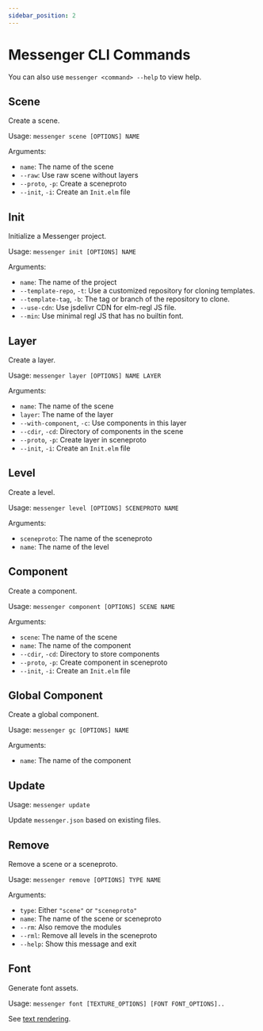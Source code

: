 ```yaml
---
sidebar_position: 2
---
```


# Messenger CLI Commands

You can also use `messenger <command> --help` to view help.

## Scene

Create a scene.

Usage: `messenger scene [OPTIONS] NAME`

Arguments:

- `name`: The name of the scene
- `--raw`: Use raw scene without layers
- `--proto`, `-p`: Create a sceneproto
- `--init`, `-i`: Create an `Init.elm` file

## Init

Initialize a Messenger project.

Usage: `messenger init [OPTIONS] NAME`

Arguments:

- `name`: The name of the project
- `--template-repo`, `-t`: Use a customized repository for cloning templates.
- `--template-tag`, `-b`: The tag or branch of the repository to clone.
- `--use-cdn`: Use jsdelivr CDN for elm-regl JS file.
- `--min`: Use minimal regl JS that has no builtin font.

## Layer

Create a layer.

Usage: `messenger layer [OPTIONS] NAME LAYER`

Arguments:

- `name`: The name of the scene
- `layer`: The name of the layer
- `--with-component`, `-c`: Use components in this layer
- `--cdir`, `-cd`: Directory of components in the scene
- `--proto`, `-p`: Create layer in sceneproto
- `--init`, `-i`: Create an `Init.elm` file

## Level

Create a level.

Usage: `messenger level [OPTIONS] SCENEPROTO NAME`

Arguments:

- `sceneproto`: The name of the sceneproto
- `name`: The name of the level

## Component

Create a component.

Usage: `messenger component [OPTIONS] SCENE NAME`

Arguments:

- `scene`: The name of the scene
- `name`: The name of the component
- `--cdir`, `-cd`: Directory to store components
- `--proto`, `-p`: Create component in sceneproto
- `--init`, `-i`: Create an `Init.elm` file

## Global Component

Create a global component.

Usage: `messenger gc [OPTIONS] NAME`

Arguments:

- `name`: The name of the component

## Update

Usage: `messenger update`

Update `messenger.json` based on existing files.

## Remove

Remove a scene or a sceneproto.

Usage: `messenger remove [OPTIONS] TYPE NAME`

Arguments:

- `type`: Either `"scene"` or `"sceneproto"`
- `name`: The name of the scene or sceneproto
- `--rm`: Also remove the modules
- `--rml`: Remove all levels in the sceneproto
- `--help`: Show this message and exit

## Font

Generate font assets.

Usage: `messenger font [TEXTURE_OPTIONS] [FONT FONT_OPTIONS]..`

See [text rendering](../rendering/text.md).

